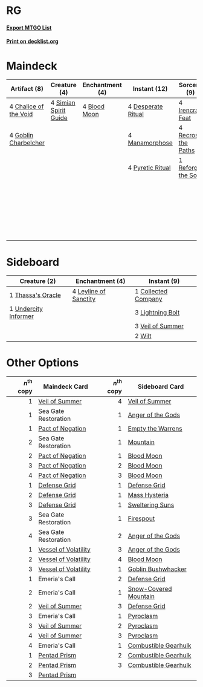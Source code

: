 # RG

#### [Export MTGO List](../collection/RG/RG.txt)
#### [Print on decklist.org](http://decklist.org/?deckmain=4%09Bala%20Ged%20Recovery%0A4%09Blood%20Moon%0A4%09Chalice%20of%20the%20Void%0A4%09Desperate%20Ritual%0A4%09Goblin%20Charbelcher%0A4%09Irencrag%20Feat%0A4%09Manamorphose%0A4%09Pyretic%20Ritual%0A4%09Recross%20the%20Paths%0A1%09Reforge%20the%20Soul%0A4%09Shatterskull%20Smashing%0A4%09Simian%20Spirit%20Guide%0A4%09Spikefield%20Hazard%0A3%09Tangled%20Florahedron%0A4%09Turntimber%20Symbiosis%0A4%09Valakut%20Awakening&deckside=1%09Collected%20Company%0A4%09Leyline%20of%20Sanctity%0A3%09Lightning%20Bolt%0A1%09Thassa's%20Oracle%0A1%09Undercity%20Informer%0A3%09Veil%20of%20Summer%0A2%09Wilt)
# Maindeck

|                                          Artifact (8)                                          |                                          Creature (4)                                          |                                   Enchantment (4)                                    |                                        Instant (12)                                        |                                         Sorcery (9)                                          |     Unknown (23)      |
|------------------------------------------------------------------------------------------------|------------------------------------------------------------------------------------------------|--------------------------------------------------------------------------------------|--------------------------------------------------------------------------------------------|----------------------------------------------------------------------------------------------|-----------------------|
|4 [Chalice of the Void](http://gatherer.wizards.com/Pages/Card/Details.aspx?multiverseid=442211)|4 [Simian Spirit Guide](http://gatherer.wizards.com/Pages/Card/Details.aspx?multiverseid=442137)|4 [Blood Moon](http://gatherer.wizards.com/Pages/Card/Details.aspx?multiverseid=45386)|4 [Desperate Ritual](http://gatherer.wizards.com/Pages/Card/Details.aspx?multiverseid=80275)|4 [Irencrag Feat](http://gatherer.wizards.com/Pages/Card/Details.aspx?multiverseid=473089)    |4 Bala Ged Recovery    |
|4 [Goblin Charbelcher](http://gatherer.wizards.com/Pages/Card/Details.aspx?multiverseid=438497) |                                                                                                |                                                                                      |4 [Manamorphose](http://gatherer.wizards.com/Pages/Card/Details.aspx?multiverseid=370568)   |4 [Recross the Paths](http://gatherer.wizards.com/Pages/Card/Details.aspx?multiverseid=152874)|4 Shatterskull Smashing|
|                                                                                                |                                                                                                |                                                                                      |4 [Pyretic Ritual](http://gatherer.wizards.com/Pages/Card/Details.aspx?multiverseid=205067) |1 [Reforge the Soul](http://gatherer.wizards.com/Pages/Card/Details.aspx?multiverseid=278256) |4 Spikefield Hazard    |
|                                                                                                |                                                                                                |                                                                                      |                                                                                            |                                                                                              |3 Tangled Florahedron  |
|                                                                                                |                                                                                                |                                                                                      |                                                                                            |                                                                                              |4 Turntimber Symbiosis |
|                                                                                                |                                                                                                |                                                                                      |                                                                                            |                                                                                              |4 Valakut Awakening    |


# Sideboard

|                                         Creature (2)                                          |                                        Enchantment (4)                                         |                                         Instant (9)                                          |
|-----------------------------------------------------------------------------------------------|------------------------------------------------------------------------------------------------|----------------------------------------------------------------------------------------------|
|1 [Thassa's Oracle](http://gatherer.wizards.com/Pages/Card/Details.aspx?multiverseid=476324)   |4 [Leyline of Sanctity](http://gatherer.wizards.com/Pages/Card/Details.aspx?multiverseid=204993)|1 [Collected Company](http://gatherer.wizards.com/Pages/Card/Details.aspx?multiverseid=394519)|
|1 [Undercity Informer](http://gatherer.wizards.com/Pages/Card/Details.aspx?multiverseid=366271)|                                                                                                |3 [Lightning Bolt](http://gatherer.wizards.com/Pages/Card/Details.aspx?multiverseid=806)      |
|                                                                                               |                                                                                                |3 [Veil of Summer](http://gatherer.wizards.com/Pages/Card/Details.aspx?multiverseid=466952)   |
|                                                                                               |                                                                                                |2 [Wilt](http://gatherer.wizards.com/Pages/Card/Details.aspx?multiverseid=479696)             |


# Other Options

|*n*<sup>th</sup> copy|                                         Maindeck Card                                         |*n*<sup>th</sup> copy|                                         Sideboard Card                                         |
|--------------------:|-----------------------------------------------------------------------------------------------|--------------------:|------------------------------------------------------------------------------------------------|
|                    1|[Veil of Summer](http://gatherer.wizards.com/Pages/Card/Details.aspx?multiverseid=466952)      |                    4|[Veil of Summer](http://gatherer.wizards.com/Pages/Card/Details.aspx?multiverseid=466952)       |
|                    1|Sea Gate Restoration                                                                           |                    1|[Anger of the Gods](http://gatherer.wizards.com/Pages/Card/Details.aspx?multiverseid=438682)    |
|                    1|[Pact of Negation](http://gatherer.wizards.com/Pages/Card/Details.aspx?multiverseid=442057)    |                    1|[Empty the Warrens](http://gatherer.wizards.com/Pages/Card/Details.aspx?multiverseid=426587)    |
|                    2|Sea Gate Restoration                                                                           |                    1|[Mountain](http://gatherer.wizards.com/Pages/Card/Details.aspx?multiverseid=439859)             |
|                    2|[Pact of Negation](http://gatherer.wizards.com/Pages/Card/Details.aspx?multiverseid=442057)    |                    1|[Blood Moon](http://gatherer.wizards.com/Pages/Card/Details.aspx?multiverseid=45386)            |
|                    3|[Pact of Negation](http://gatherer.wizards.com/Pages/Card/Details.aspx?multiverseid=442057)    |                    2|[Blood Moon](http://gatherer.wizards.com/Pages/Card/Details.aspx?multiverseid=45386)            |
|                    4|[Pact of Negation](http://gatherer.wizards.com/Pages/Card/Details.aspx?multiverseid=442057)    |                    3|[Blood Moon](http://gatherer.wizards.com/Pages/Card/Details.aspx?multiverseid=45386)            |
|                    1|[Defense Grid](http://gatherer.wizards.com/Pages/Card/Details.aspx?multiverseid=45481)         |                    1|[Defense Grid](http://gatherer.wizards.com/Pages/Card/Details.aspx?multiverseid=45481)          |
|                    2|[Defense Grid](http://gatherer.wizards.com/Pages/Card/Details.aspx?multiverseid=45481)         |                    1|[Mass Hysteria](http://gatherer.wizards.com/Pages/Card/Details.aspx?multiverseid=48191)         |
|                    3|[Defense Grid](http://gatherer.wizards.com/Pages/Card/Details.aspx?multiverseid=45481)         |                    1|[Sweltering Suns](http://gatherer.wizards.com/Pages/Card/Details.aspx?multiverseid=426851)      |
|                    3|Sea Gate Restoration                                                                           |                    1|[Firespout](http://gatherer.wizards.com/Pages/Card/Details.aspx?multiverseid=247407)            |
|                    4|Sea Gate Restoration                                                                           |                    2|[Anger of the Gods](http://gatherer.wizards.com/Pages/Card/Details.aspx?multiverseid=438682)    |
|                    1|[Vessel of Volatility](http://gatherer.wizards.com/Pages/Card/Details.aspx?multiverseid=409945)|                    3|[Anger of the Gods](http://gatherer.wizards.com/Pages/Card/Details.aspx?multiverseid=438682)    |
|                    2|[Vessel of Volatility](http://gatherer.wizards.com/Pages/Card/Details.aspx?multiverseid=409945)|                    4|[Blood Moon](http://gatherer.wizards.com/Pages/Card/Details.aspx?multiverseid=45386)            |
|                    3|[Vessel of Volatility](http://gatherer.wizards.com/Pages/Card/Details.aspx?multiverseid=409945)|                    1|[Goblin Bushwhacker](http://gatherer.wizards.com/Pages/Card/Details.aspx?multiverseid=177501)   |
|                    1|Emeria's Call                                                                                  |                    2|[Defense Grid](http://gatherer.wizards.com/Pages/Card/Details.aspx?multiverseid=45481)          |
|                    2|Emeria's Call                                                                                  |                    1|[Snow-Covered Mountain](http://gatherer.wizards.com/Pages/Card/Details.aspx?multiverseid=121233)|
|                    2|[Veil of Summer](http://gatherer.wizards.com/Pages/Card/Details.aspx?multiverseid=466952)      |                    3|[Defense Grid](http://gatherer.wizards.com/Pages/Card/Details.aspx?multiverseid=45481)          |
|                    3|Emeria's Call                                                                                  |                    1|[Pyroclasm](http://gatherer.wizards.com/Pages/Card/Details.aspx?multiverseid=129801)            |
|                    3|[Veil of Summer](http://gatherer.wizards.com/Pages/Card/Details.aspx?multiverseid=466952)      |                    2|[Pyroclasm](http://gatherer.wizards.com/Pages/Card/Details.aspx?multiverseid=129801)            |
|                    4|[Veil of Summer](http://gatherer.wizards.com/Pages/Card/Details.aspx?multiverseid=466952)      |                    3|[Pyroclasm](http://gatherer.wizards.com/Pages/Card/Details.aspx?multiverseid=129801)            |
|                    4|Emeria's Call                                                                                  |                    1|[Combustible Gearhulk](http://gatherer.wizards.com/Pages/Card/Details.aspx?multiverseid=417685) |
|                    1|[Pentad Prism](http://gatherer.wizards.com/Pages/Card/Details.aspx?multiverseid=72860)         |                    2|[Combustible Gearhulk](http://gatherer.wizards.com/Pages/Card/Details.aspx?multiverseid=417685) |
|                    2|[Pentad Prism](http://gatherer.wizards.com/Pages/Card/Details.aspx?multiverseid=72860)         |                    3|[Combustible Gearhulk](http://gatherer.wizards.com/Pages/Card/Details.aspx?multiverseid=417685) |
|                    3|[Pentad Prism](http://gatherer.wizards.com/Pages/Card/Details.aspx?multiverseid=72860)         |                     |                                                                                                |

